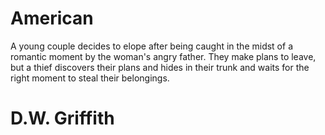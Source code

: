 # American
A young couple decides to elope after being caught in the midst of a romantic moment by the woman's angry father. They make plans to leave, but a thief discovers their plans and hides in their trunk and waits for the right moment to steal their belongings.
# D.W. Griffith